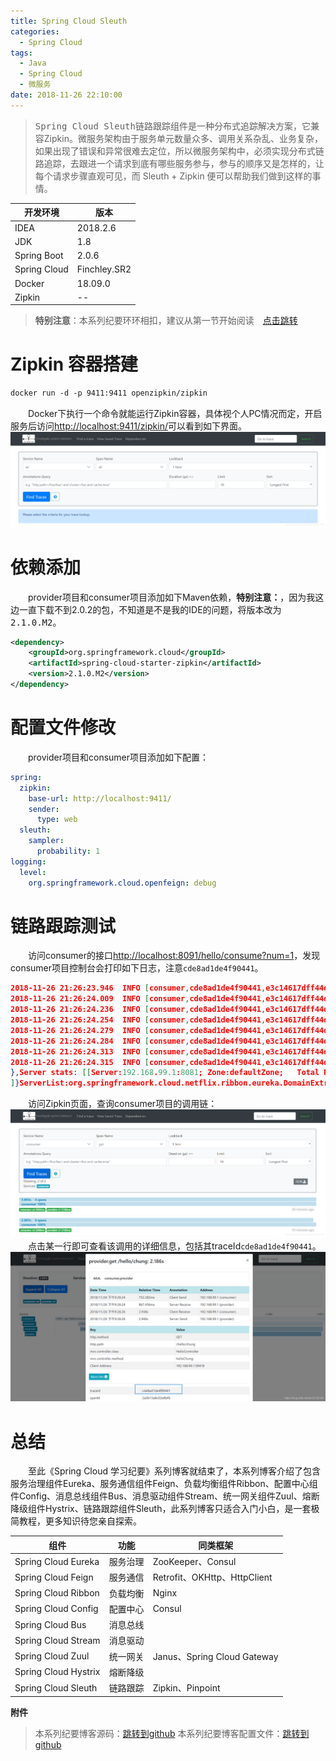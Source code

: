 ```yaml
---
title: Spring Cloud Sleuth
categories: 
  - Spring Cloud
tags:
  - Java
  - Spring Cloud
  - 微服务
date: 2018-11-26 22:10:00
---
```


> <kbd>Spring Cloud Sleuth</kbd>链路跟踪组件是一种分布式追踪解决方案，它兼容Zipkin。微服务架构由于服务单元数量众多、调用关系杂乱、业务复杂，如果出现了错误和异常很难去定位，所以微服务架构中，必须实现分布式链路追踪，去跟进一个请求到底有哪些服务参与，参与的顺序又是怎样的，让每个请求步骤直观可见，而 Sleuth + Zipkin 便可以帮助我们做到这样的事情。

<!-- more -->

开发环境    |  版本
-------- | -----
IDEA | 2018.2.6
JDK  | 1.8
Spring Boot| 2.0.6
Spring Cloud| Finchley.SR2
Docker	|18.09.0
Zipkin| --

> **特别注意**：本系列纪要环环相扣，建议从第一节开始阅读&emsp;[点击跳转](http://zhangchong.xin/2018/11/20/Spring%20Cloud%20%E5%AD%A6%E4%B9%A0%E7%BA%AA%E8%A6%81%E4%B8%80%EF%BC%9AEureka/)

# Zipkin 容器搭建
```txt
docker run -d -p 9411:9411 openzipkin/zipkin
```
&emsp;&emsp;Docker下执行一个命令就能运行Zipkin容器，具体视个人PC情况而定，开启服务后访问[http://localhost:9411/zipkin/](http://localhost:9411/zipkin/)可以看到如下界面。
![Zipkin](https://raw.githubusercontent.com/chung567115/chung567115.github.io/hexo-blog/blog-img/spring-cloud-9-1.png)

# 依赖添加
&emsp;&emsp;provider项目和consumer项目添加如下Maven依赖，**特别注意：**，因为我这边一直下载不到2.0.2的包，不知道是不是我的IDE的问题，将版本改为<kbd>2.1.0.M2</kbd>。
```xml
<dependency>
    <groupId>org.springframework.cloud</groupId>
    <artifactId>spring-cloud-starter-zipkin</artifactId>
    <version>2.1.0.M2</version>
</dependency>
```

# 配置文件修改
&emsp;&emsp;provider项目和consumer项目添加如下配置：
```yml
spring:
  zipkin:
    base-url: http://localhost:9411/
    sender:
      type: web
  sleuth:
    sampler:
      probability: 1
logging:
  level:
    org.springframework.cloud.openfeign: debug
```

# 链路跟踪测试
&emsp;&emsp;访问consumer的接口[http://localhost:8091/hello/consume?num=1](http://localhost:8091/hello/consume?num=1)，发现consumer项目控制台会打印如下日志，注意`cde8ad1de4f90441`。
```json
2018-11-26 21:26:23.946  INFO [consumer,cde8ad1de4f90441,e3c14617dff44d76,true] 12488 --- [trix-provider-1] s.c.a.AnnotationConfigApplicationContext : Refreshing SpringClientFactory-provider: startup date [Mon Nov 26 21:26:23 CST 2018]; parent: org.springframework.boot.web.servlet.context.AnnotationConfigServletWebServerApplicationContext@777d0bc3
2018-11-26 21:26:24.009  INFO [consumer,cde8ad1de4f90441,e3c14617dff44d76,true] 12488 --- [trix-provider-1] f.a.AutowiredAnnotationBeanPostProcessor : JSR-330 'javax.inject.Inject' annotation found and supported for autowiring
2018-11-26 21:26:24.236  INFO [consumer,cde8ad1de4f90441,e3c14617dff44d76,true] 12488 --- [trix-provider-1] c.netflix.config.ChainedDynamicProperty  : Flipping property: provider.ribbon.ActiveConnectionsLimit to use NEXT property: niws.loadbalancer.availabilityFilteringRule.activeConnectionsLimit = 2147483647
2018-11-26 21:26:24.254  INFO [consumer,cde8ad1de4f90441,e3c14617dff44d76,true] 12488 --- [trix-provider-1] c.n.u.concurrent.ShutdownEnabledTimer    : Shutdown hook installed for: NFLoadBalancer-PingTimer-provider
2018-11-26 21:26:24.279  INFO [consumer,cde8ad1de4f90441,e3c14617dff44d76,true] 12488 --- [trix-provider-1] c.netflix.loadbalancer.BaseLoadBalancer  : Client: provider instantiated a LoadBalancer: DynamicServerListLoadBalancer:{NFLoadBalancer:name=provider,current list of Servers=[],Load balancer stats=Zone stats: {},Server stats: []}ServerList:null
2018-11-26 21:26:24.284  INFO [consumer,cde8ad1de4f90441,e3c14617dff44d76,true] 12488 --- [trix-provider-1] c.n.l.DynamicServerListLoadBalancer      : Using serverListUpdater PollingServerListUpdater
2018-11-26 21:26:24.313  INFO [consumer,cde8ad1de4f90441,e3c14617dff44d76,true] 12488 --- [trix-provider-1] c.netflix.config.ChainedDynamicProperty  : Flipping property: provider.ribbon.ActiveConnectionsLimit to use NEXT property: niws.loadbalancer.availabilityFilteringRule.activeConnectionsLimit = 2147483647
2018-11-26 21:26:24.315  INFO [consumer,cde8ad1de4f90441,e3c14617dff44d76,true] 12488 --- [trix-provider-1] c.n.l.DynamicServerListLoadBalancer      : DynamicServerListLoadBalancer for client provider initialized: DynamicServerListLoadBalancer:{NFLoadBalancer:name=provider,current list of Servers=[192.168.99.1:8081],Load balancer stats=Zone stats: {defaultzone=[Zone:defaultzone;	Instance count:1;	Active connections count: 0;	Circuit breaker tripped count: 0;	Active connections per server: 0.0;]
},Server stats: [[Server:192.168.99.1:8081;	Zone:defaultZone;	Total Requests:0;	Successive connection failure:0;	Total blackout seconds:0;	Last connection made:Thu Jan 01 08:00:00 CST 1970;	First connection made: Thu Jan 01 08:00:00 CST 1970;	Active Connections:0;	total failure count in last (1000) msecs:0;	average resp time:0.0;	90 percentile resp time:0.0;	95 percentile resp time:0.0;	min resp time:0.0;	max resp time:0.0;	stddev resp time:0.0]
]}ServerList:org.springframework.cloud.netflix.ribbon.eureka.DomainExtractingServerList@7900120d
```
&emsp;&emsp;访问Zipkin页面，查询consumer项目的调用链：
![1](https://raw.githubusercontent.com/chung567115/chung567115.github.io/hexo-blog/blog-img/spring-cloud-9-2.png)
&emsp;&emsp;点击某一行即可查看该调用的详细信息，包括其traceId`cde8ad1de4f90441`。
![2](https://raw.githubusercontent.com/chung567115/chung567115.github.io/hexo-blog/blog-img/spring-cloud-9-3.png)

# 总结
&emsp;&emsp;至此《Spring Cloud 学习纪要》系列博客就结束了，本系列博客介绍了包含服务治理组件Eureka、服务通信组件Feign、负载均衡组件Ribbon、配置中心组件Config、消息总线组件Bus、消息驱动组件Stream、统一网关组件Zuul、熔断降级组件Hystrix、链路跟踪组件Sleuth，此系列博客只适合入门小白，是一套极简教程，更多知识待您亲自探索。

组件   |  功能 |  同类框架
-------- | -----| -----
Spring Cloud Eureka   |   服务治理   | ZooKeeper、Consul
Spring Cloud Feign|   服务通信   | Retrofit、OKHttp、HttpClient
Spring Cloud Ribbon|   负载均衡   |  Nginx
Spring Cloud Config|   配置中心   |  Consul
Spring Cloud Bus|   消息总线   |  
Spring Cloud Stream|   消息驱动  |  
Spring Cloud Zuul|   统一网关   |  Janus、Spring Cloud Gateway
Spring Cloud Hystrix|   熔断降级   |  
Spring Cloud Sleuth|   链路跟踪   |  Zipkin、Pinpoint

<kbd>**附件**</kbd>
> 本系列纪要博客源码：[跳转到github](https://github.com/chung567115/SpringCloud)
> 本系列纪要博客配置文件：[跳转到github](https://github.com/chung567115/SpringCloudConfig)
